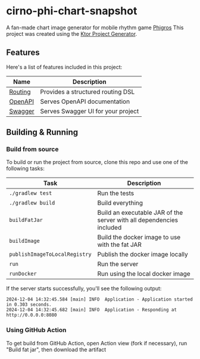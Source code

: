 # cirno-phi-chart-snapshot

A fan-made chart image generator for mobile rhythm game [Phigros](https://www.taptap.cn/app/165287)
This project was created using the [Ktor Project Generator](https://start.ktor.io).

## Features

Here's a list of features included in this project:

| Name                                       | Description                        |
|--------------------------------------------|------------------------------------|
| [Routing](https://start.ktor.io/p/routing) | Provides a structured routing DSL  |
| [OpenAPI](https://start.ktor.io/p/openapi) | Serves OpenAPI documentation       |
| [Swagger](https://start.ktor.io/p/swagger) | Serves Swagger UI for your project |

## Building & Running

### Build from source

To build or run the project from source, clone this repo and use one of the following tasks:

| Task                          | Description                                                          |
|-------------------------------|----------------------------------------------------------------------|
| `./gradlew test`              | Run the tests                                                        |
| `./gradlew build`             | Build everything                                                     |
| `buildFatJar`                 | Build an executable JAR of the server with all dependencies included |
| `buildImage`                  | Build the docker image to use with the fat JAR                       |
| `publishImageToLocalRegistry` | Publish the docker image locally                                     |
| `run`                         | Run the server                                                       |
| `runDocker`                   | Run using the local docker image                                     |

If the server starts successfully, you'll see the following output:

```
2024-12-04 14:32:45.584 [main] INFO  Application - Application started in 0.303 seconds.
2024-12-04 14:32:45.682 [main] INFO  Application - Responding at http://0.0.0.0:8080
```

### Using GitHub Action

To get build from GitHub Action, open Action view (fork if necessary), run "Build fat jar", then download
the artifact
